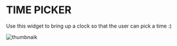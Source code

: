 # TIME PICKER

Use this widget to bring up a clock so that the user can pick a time :)

![thumbnaik](https://user-images.githubusercontent.com/29016489/140745062-18b9d898-f195-412b-a492-60c56a6857b6.png)
